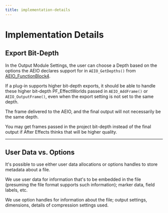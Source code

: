 ```yaml
---
title: implementation-details
---
```


# Implementation Details

## Export Bit-Depth

In the Output Module Settings, the user can choose a Depth based on the options the AEIO declares support for in `AEIO_GetDepths()` from [AEIO_FunctionBlock4](new-kids-on-the-function-block.md#new-kids-on-the-function-block).

If a plug-in supports higher bit-depth exports, it should be able to handle these higher bit-depth PF_EffectWorlds passed in `AEIO_AddFrame()` or `AEIO_OutputFrame()`, even when the export setting is not set to the same depth.

The frame delivered to the AEIO, and the final output will not necessarily be the same depth.

You may get frames passed in the project bit-depth instead of the final output if After Effects thinks that will be higher quality.

---

## User Data vs. Options

It's possible to use either user data allocations or options handles to store metadata about a file.

We use user data for information that's to be embedded in the file (presuming the file format supports such information); marker data, field labels, etc.

We use option handles for information about the file; output settings, dimensions, details of compression settings used.
